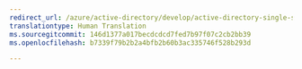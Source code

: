 ```yaml
---
redirect_url: /azure/active-directory/develop/active-directory-single-sign-out-protocol-reference
translationtype: Human Translation
ms.sourcegitcommit: 146d1377a017becdcdcd7fed7b97f07c2cb2bb39
ms.openlocfilehash: b7339f79b2b2a4bfb2b60b3ac335746f528b293d

---
```




<!--HONumber=Feb17_HO1-->


